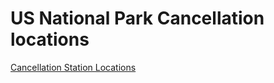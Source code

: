 # US National Park Cancellation locations

[Cancellation Station Locations](https://americasnationalparks.org/passport-to-your-national-parks/passport-cancellation-locations/)
